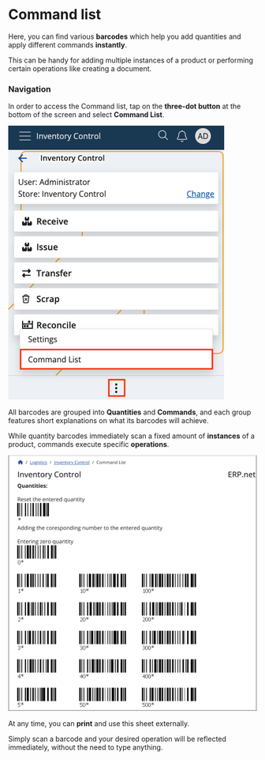 # Command list

Here, you can find various **barcodes** which help you add quantities and apply different commands **instantly**.

This can be handy for adding multiple instances of a product or performing certain operations like creating a document.

### Navigation

In order to access the Command list, tap on the **three-dot button** at the bottom of the screen and select **Command List**.

![Settings](pictures/command_list_click.png)

All barcodes are grouped into **Quantities** and **Commands**, and each group features short explanations on what its barcodes will achieve.

While quantity barcodes immediately scan a fixed amount of **instances** of a product, commands execute specific **operations**.

![Command list](pictures/command_list_neww.png)

At any time, you can **print** and use this sheet externally.

Simply scan a barcode and your desired operation will be reflected immediately, without the need to type anything.

